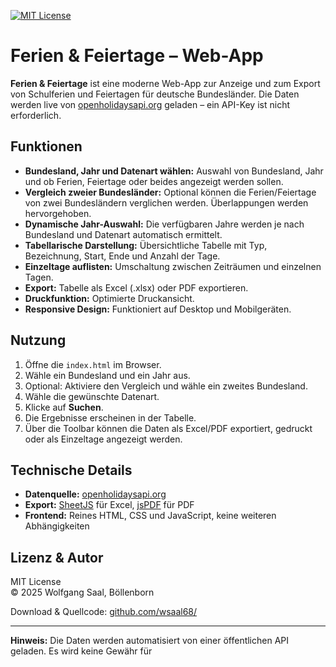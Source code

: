 [![MIT License](https://img.shields.io/badge/License-MIT-green.svg)](https://choosealicense.com/licenses/mit/)

# Ferien & Feiertage – Web-App

**Ferien & Feiertage** ist eine moderne Web-App zur Anzeige und zum Export von Schulferien und Feiertagen für deutsche Bundesländer. Die Daten werden live von [openholidaysapi.org](https://www.openholidaysapi.org/de/) geladen – ein API-Key ist nicht erforderlich.

## Funktionen

- **Bundesland, Jahr und Datenart wählen:** Auswahl von Bundesland, Jahr und ob Ferien, Feiertage oder beides angezeigt werden sollen.
- **Vergleich zweier Bundesländer:** Optional können die Ferien/Feiertage von zwei Bundesländern verglichen werden. Überlappungen werden hervorgehoben.
- **Dynamische Jahr-Auswahl:** Die verfügbaren Jahre werden je nach Bundesland und Datenart automatisch ermittelt.
- **Tabellarische Darstellung:** Übersichtliche Tabelle mit Typ, Bezeichnung, Start, Ende und Anzahl der Tage.
- **Einzeltage auflisten:** Umschaltung zwischen Zeiträumen und einzelnen Tagen.
- **Export:** Tabelle als Excel (.xlsx) oder PDF exportieren.
- **Druckfunktion:** Optimierte Druckansicht.
- **Responsive Design:** Funktioniert auf Desktop und Mobilgeräten.

## Nutzung

1. Öffne die `index.html` im Browser.
2. Wähle ein Bundesland und ein Jahr aus.
3. Optional: Aktiviere den Vergleich und wähle ein zweites Bundesland.
4. Wähle die gewünschte Datenart.
5. Klicke auf **Suchen**.
6. Die Ergebnisse erscheinen in der Tabelle.
7. Über die Toolbar können die Daten als Excel/PDF exportiert, gedruckt oder als Einzeltage angezeigt werden.

## Technische Details

- **Datenquelle:** [openholidaysapi.org](https://www.openholidaysapi.org/de/)
- **Export:** [SheetJS](https://sheetjs.com/) für Excel, [jsPDF](https://github.com/parallax/jsPDF) für PDF
- **Frontend:** Reines HTML, CSS und JavaScript, keine weiteren Abhängigkeiten

## Lizenz & Autor

MIT License  
© 2025 Wolfgang Saal, Böllenborn

Download & Quellcode: [github.com/wsaal68/](https://github.com/wsaal68/)

---

**Hinweis:** Die Daten werden automatisiert von einer öffentlichen API geladen. Es wird keine Gewähr für